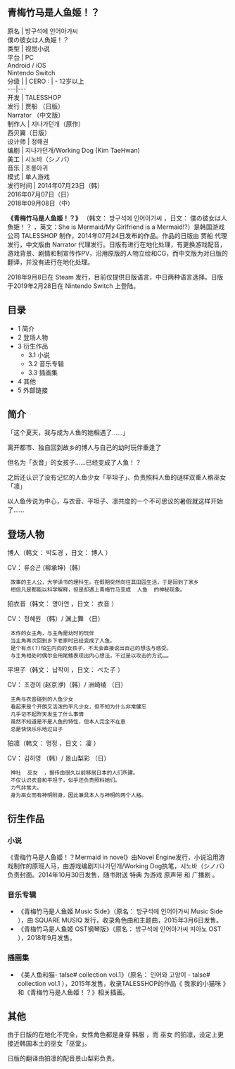 青梅竹马是人鱼姬！？  
---  
原名  |  방구석에 인어아가씨    
僕の彼女は人魚姫！？  
类型  |  视觉小说   
平台  |  PC    
Android  /  iOS  
Nintendo Switch  
分级  |  |  CERO  :  |  \- 12岁以上   
---|---  
开发  |  TALESSHOP   
发行  |  贾船  （日版）   
Narrator  （中文版）  
制作人  |  지나가던개（原作）   
西贝翼（日版）  
设计师  |  정해권   
编剧  |  지나가던개/Working Dog (Kim TaeHwan)   
美工  |  시노바（シノバ）   
音乐  |  초롱아귀   
模式  |  单人游戏   
发行时间  |  2014年07月23日（韩）   
2016年07月07日（日）  
2018年09月08日（中）  
  
**《青梅竹马是人鱼姬！？》** （韩文：  방구석에 인어아가씨  ，日文：  僕の彼女は人魚姫！？  ，英文：She is Mermaid/My
Girlfriend is a Mermaid!?）是韩国游戏公司  TALESSHOP  制作，2014年07月24日发布的作品。作品的日版由  贾船
代理发行，中文版由  Narrator
代理发行。日版有进行在地化处理，有更换游戏配音，游戏背景、剧情和制宣传作PV，沿用原版的人物立绘和CG，而中文版为对日版的翻译，并没有进行在地化处理。

2018年9月8日在  Steam  发行，目前仅提供日版语言，中日两种语言选择。日版于2019年2月28日在  Nintendo Switch  上登陆。

##  目录

  * 1  简介 
  * 2  登场人物 
  * 3  衍生作品 
    * 3.1  小说 
    * 3.2  音乐专辑 
    * 3.3  插画集 
  * 4  其他 
  * 5  外部链接 

##  简介

「这个夏天，我与成为人鱼的她相遇了……」

离开都市、独自回到故乡的博人与自己的幼时玩伴重逢了

但名为「衣音」的女孩子……已经变成了人鱼！？

之后还认识了没有记忆的人鱼少女「平坦子」、负责照料人鱼的谜样双重人格巫女「凛」

以人鱼传说为中心，与衣音、平坦子、凛共度的一个不可思议的暑假就这样开始了……

##  登场人物

博人（韩文：  박도경  ，日文：  博人  ）

CV：  류승곤  (柳承坤)（韩）

     故事的主人公，大学读书的理科生。在假期突然向往其田园生活，于是回到了家乡 
     相信凡是都能以科学解释，但是却遇上青梅竹马变成  人鱼  的神秘现象。 

狛衣音（韩文：  명아연  ，日文：  衣音  ）

CV：  정혜원  （韩）/  渊上舞  （日）

     本作的女主角，与主角是幼时的玩伴 
     当主角再次回到乡下老家时已经变成了人鱼。 
     是个有点(?)怕生内向的女孩子，不太会直接说出自己的想法与感受。 
     与主角相处时偶尔会用尾鳍表现出内心想法，不过是以攻击的方式…… 

平坦子（韩文：  납작이  ，日文：  ぺた子  ）

CV：  조경이  (赵京洢)（韩）/  洲崎绫  （日）

     主角与衣音碰到的人鱼少女 
     看起来是个开朗又活泼的平凡少女，但不知为什么非常健忘 
     几乎记不起昨天发生了什么事情 
     虽然不知道是不是人鱼的特性，但本人完全不在意 
     总是快快乐乐地过日子 

狛凛（韩文：  명정  ，日文：  凜  ）

CV：  김하영  （韩）/  景山梨彩  （日）

     神社  巫女  ，据传由很久以前移居日本的人们所建。 
     不仅认识衣音和平坦子，似乎还负责照料她们。 
     力气非常大。 
     身为巫女而有神明附身，因此兼具本人与神明的两个人格。 

##  衍生作品

###  小说

《青梅竹马是人鱼姬！？Mermaid in novel》由Novel Engine发行，小说沿用游戏制作的原班人马，由游戏编剧지나가던개/Working
Dog执笔，시노바（シノバ）负责封面。2014年10月30日发售，随书附送  特典  为游戏  原声带  和  广播剧  。

###  音乐专辑

  * 《青梅竹马是人鱼姬 Music Side》（原名：  방구석에 인어아가씨 Music Side  ），由  SQUARE MUSIQ  发行，收录角色曲和主题曲，2015年3月6日发售。 
  * 《青梅竹马是人鱼姬 OST钢琴版》（原名：  방구석에 인어아가씨 피아노 OST  ），2018年9月发售。 

###  插画集

  * 《美人鱼和猫- talse# collection vol.1》（原名：  인어와 고양이 - talse# collection vol.1  ），2015年发售，收录TALESSHOP的作品《  我家的小猫咪  》和《青梅竹马是人鱼姬！？》相关插画。 

##  其他

由于日版的在地化不完全，女性角色都是身穿  韩服  ，而  巫女  的狛凛，设定上更接近韩国本土的巫女「巫堂」。

日版的翻译由狛凛的配音景山梨彩负责。